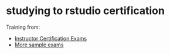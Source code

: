 
# studying to rstudio certification

<!-- badges: start -->
<!-- badges: end -->

Training from:

- [Instructor Certification Exams](https://education.rstudio.com/blog/2020/02/instructor-certification-exams/)
- [More sample exams](https://education.rstudio.com/blog/2020/08/more-example-exams/)
